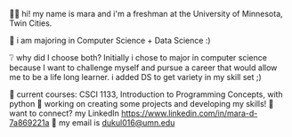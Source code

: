 👋🏿 hi! my name is mara and i'm a freshman at the University of Minnesota, Twin Cities.

🦉 i am majoring in Computer Science + Data Science :)

❔ why did I choose both? Initially i chose to major in computer science because I want to challenge myself and pursue a career that would allow me to be a life long learner. i added DS to get variety in my skill set ;)

🧠 current courses: CSCI 1133, Introduction to Programming Concepts, with python
🌱 working on creating some projects and developing my skills!
👥 want to connect? my LinkedIn https://www.linkedin.com/in/mara-d-7a869221a
   💌 my email is dukul016@umn.edu
